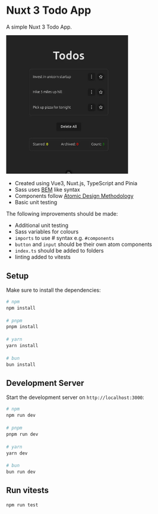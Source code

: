 # Nuxt 3 Todo App

A simple Nuxt 3 Todo App.

<img src="https://github.com/rndware/todos-nuxt/blob/master/media/play.gif" width="65%"/>

- Created using Vue3, Nuxt.js, TypeScript and Pinia
- Sass uses [BEM](https://getbem.com/) like syntax
- Components follow [Atomic Design Methodology](https://atomicdesign.bradfrost.com/chapter-2/)
- Basic unit testing

The following improvements should be made:

- Additional unit testing
- Sass variables for colours
- `imports` to use # syntax e.g. `#components`
- `button` and `input` should be their own atom components
- `index.ts` should be added to folders
- linting added to vitests

## Setup

Make sure to install the dependencies:

```bash
# npm
npm install

# pnpm
pnpm install

# yarn
yarn install

# bun
bun install
```

## Development Server

Start the development server on `http://localhost:3000`:

```bash
# npm
npm run dev

# pnpm
pnpm run dev

# yarn
yarn dev

# bun
bun run dev
```

## Run vitests

```bash
npm run test
```
